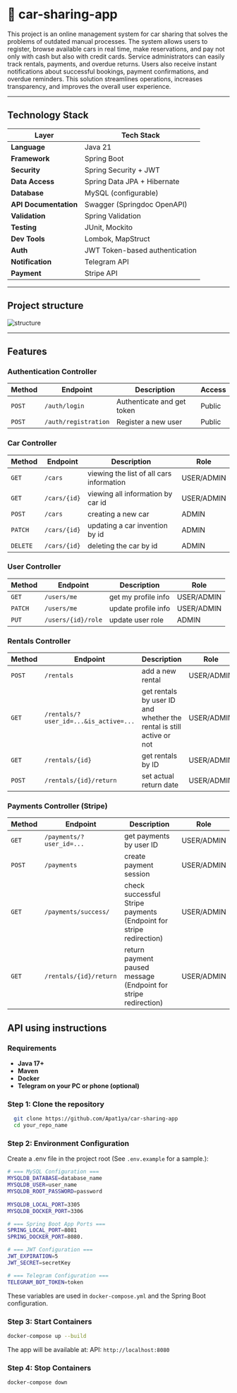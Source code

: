 # 🚗 car-sharing-app
This project is an online management system for car sharing that solves the problems of outdated manual processes. The system allows users to register, browse available cars in real time, make reservations, and pay not only with cash but also with credit cards. Service administrators can easily track rentals, payments, and overdue returns. Users also receive instant notifications about successful bookings, payment confirmations, and overdue reminders. This solution streamlines operations, increases transparency, and improves the overall user experience.

---
## Technology Stack

| Layer                 | Tech Stack                     |
|-----------------------|--------------------------------|
| **Language**          | Java 21                        |
| **Framework**         | Spring Boot                    |
| **Security**          | Spring Security + JWT          |
| **Data Access**       | Spring Data JPA + Hibernate    |
| **Database**          | MySQL (configurable)           |
| **API Documentation** | Swagger (Springdoc OpenAPI)    |
| **Validation**        | Spring Validation              |
| **Testing**           | JUnit, Mockito                 |
| **Dev Tools**         | Lombok, MapStruct              |
| **Auth**              | JWT Token-based authentication |
| **Notification**      | Telegram API                   |
| **Payment**           | Stripe API                     |
---

## Project structure
![structure](https://i.ibb.co/4nNbv0z0/2025-09-19-165547254.png)

---

## Features
### Authentication Controller
| Method | Endpoint                | Description                | Access |
| ------ | ----------------------- |----------------------------| ------ |
| `POST` | `/auth/login`        | Authenticate and get token | Public |
| `POST` | `/auth/registration` | Register a new user        | Public |

### Car Controller
| Method   | Endpoint       | Description                               | Role          |
|----------| -------------- |-------------------------------------------|---------------|
| `GET`    | `/cars`      | viewing the list of all cars information | USER/ADMIN    |
| `GET`    | `/cars/{id}` | viewing all information by car id                   | USER/ADMIN    |
| `POST`   | `/cars`      | creating a new car                             | ADMIN         |
| `PATCH`  | `/cars/{id}` | updating a car invention by id                      | ADMIN         |
| `DELETE` | `/cars/{id}` | deleting the car by id                             | ADMIN         |

### User Controller
| Method  | Endpoint           | Description          | Role         |
|---------|--------------------|----------------------|--------------|
| `GET`   | `/users/me`        | get my profile info  | USER/ADMIN   |
| `PATCH` | `/users/me`        | update profile info  | USER/ADMIN   |
| `PUT`   | `/users/{id}/role` | update user role     | ADMIN        |

### Rentals Controller
| Method  | Endpoint                               | Description                                                          | Role         |
|---------|----------------------------------------|----------------------------------------------------------------------|--------------|
| `POST`  | `/rentals `                            | add a new rental                                                     | USER/ADMIN   |
| `GET`   | `/rentals/?user_id=...&is_active=...`  | get rentals by user ID and whether the rental is still active or not | USER/ADMIN   |
| `GET`   | `/rentals/{id}`                        | get rentals by ID                                                    | USER/ADMIN         |
| `POST`  | `/rentals/{id}/return `                | set actual return date                                               | USER/ADMIN   |

### Payments Controller (Stripe)
| Method    | Endpoint                  | Description                                                        | Role         |
|-----------|---------------------------|--------------------------------------------------------------------|--------------|
| `GET`     | `/payments/?user_id=... ` | get payments by user ID                                            | USER/ADMIN   |
| `POST`    | `/payments`               | create payment session                                             | USER/ADMIN   |
| `GET`     | `/payments/success/`      | check successful Stripe payments (Endpoint for stripe redirection) | USER/ADMIN         |
| `GET`     | `/rentals/{id}/return `   | return payment paused message (Endpoint for stripe redirection)    | USER/ADMIN   |

## API using instructions
### Requirements
- **Java 17+**
- **Maven**
- **Docker**
- **Telegram on your PC or phone (optional)**

### Step 1: Clone the repository

```bash
  git clone https://github.com/Apat1ya/car-sharing-app
  cd your_repo_name
```
### Step 2: Environment Configuration
Create a .env file in the project root (See `.env.example` for a sample.):
```bash
# === MySQL Configuration ===
MYSQLDB_DATABASE=database_name
MYSQLDB_USER=user_name
MYSQLDB_ROOT_PASSWORD=password
        
MYSQLDB_LOCAL_PORT=3305
MYSQLDB_DOCKER_PORT=3306

# === Spring Boot App Ports ===
SPRING_LOCAL_PORT=8081
SPRING_DOCKER_PORT=8080.

# === JWT Configuration ===
JWT_EXPIRATION=5
JWT_SECRET=secretKey

# === Telegram Configuration ===
TELEGRAM_BOT_TOKEN=token
```
These variables are used in `docker-compose.yml` and the Spring Boot configuration.
### Step 3: Start Containers
```bash
docker-compose up --build
```
The app will be available at:
API: `http://localhost:8080`

### Step 4: Stop Containers
```bash
docker-compose down
```